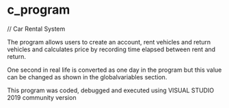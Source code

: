 # c_program

// Car Rental System


The program allows users to create an account, rent vehicles and return vehicles
and calculates price by recording time elapsed between rent and return.

One second in real life is converted as one day in the program but this value can
be changed as shown in the globalvariables section.

This program was coded, debugged and executed using VISUAL STUDIO 2019 community version
